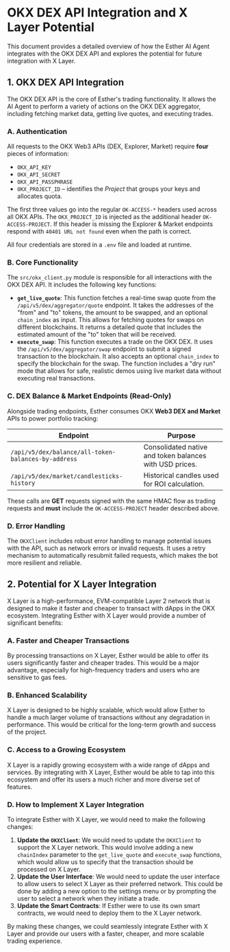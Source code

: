 # OKX DEX API Integration and X Layer Potential

This document provides a detailed overview of how the Esther AI Agent integrates with the OKX DEX API and explores the potential for future integration with X Layer.

## 1. OKX DEX API Integration

The OKX DEX API is the core of Esther's trading functionality. It allows the AI Agent to perform a variety of actions on the OKX DEX aggregator, including fetching market data, getting live quotes, and executing trades.

### A. Authentication

All requests to the OKX Web3 APIs (DEX, Explorer, Market) require **four** pieces of information:

* `OKX_API_KEY`
* `OKX_API_SECRET`
* `OKX_API_PASSPHRASE`
* `OKX_PROJECT_ID` – identifies the *Project* that groups your keys and allocates quota.

The first three values go into the regular `OK-ACCESS-*` headers used across all OKX APIs. The
`OKX_PROJECT_ID` is injected as the additional header `OK-ACCESS-PROJECT`. If this header is missing
the Explorer & Market endpoints respond with `40401 URL not found` even when the path is correct.

All four credentials are stored in a `.env` file and loaded at runtime.

### B. Core Functionality

The `src/okx_client.py` module is responsible for all interactions with the OKX DEX API. It includes the following key functions:

-   **`get_live_quote`**: This function fetches a real-time swap quote from the `/api/v5/dex/aggregator/quote` endpoint. It takes the addresses of the "from" and "to" tokens, the amount to be swapped, and an optional `chain_index` as input. This allows for fetching quotes for swaps on different blockchains. It returns a detailed quote that includes the estimated amount of the "to" token that will be received.
-   **`execute_swap`**: This function executes a trade on the OKX DEX. It uses the `/api/v5/dex/aggregator/swap` endpoint to submit a signed transaction to the blockchain. It also accepts an optional `chain_index` to specify the blockchain for the swap. The function includes a "dry run" mode that allows for safe, realistic demos using live market data without executing real transactions.

### C. DEX Balance & Market Endpoints (Read-Only)

Alongside trading endpoints, Esther consumes OKX **Web3 DEX and Market** APIs to power portfolio tracking:

| Endpoint                                            | Purpose                                                      |
|-----------------------------------------------------|--------------------------------------------------------------|
| `/api/v5/dex/balance/all-token-balances-by-address` | Consolidated native and token balances with USD prices.      |
| `/api/v5/dex/market/candlesticks-history`           | Historical candles used for ROI calculation.                 |

These calls are **GET** requests signed with the same HMAC flow as trading requests and **must** include the `OK-ACCESS-PROJECT` header described above.

### D. Error Handling

The `OKXClient` includes robust error handling to manage potential issues with the API, such as network errors or invalid requests. It uses a retry mechanism to automatically resubmit failed requests, which makes the bot more resilient and reliable.

## 2. Potential for X Layer Integration

X Layer is a high-performance, EVM-compatible Layer 2 network that is designed to make it faster and cheaper to transact with dApps in the OKX ecosystem. Integrating Esther with X Layer would provide a number of significant benefits:

### A. Faster and Cheaper Transactions

By processing transactions on X Layer, Esther would be able to offer its users significantly faster and cheaper trades. This would be a major advantage, especially for high-frequency traders and users who are sensitive to gas fees.

### B. Enhanced Scalability

X Layer is designed to be highly scalable, which would allow Esther to handle a much larger volume of transactions without any degradation in performance. This would be critical for the long-term growth and success of the project.

### C. Access to a Growing Ecosystem

X Layer is a rapidly growing ecosystem with a wide range of dApps and services. By integrating with X Layer, Esther would be able to tap into this ecosystem and offer its users a much richer and more diverse set of features.

### D. How to Implement X Layer Integration

To integrate Esther with X Layer, we would need to make the following changes:

1.  **Update the `OKXClient`**: We would need to update the `OKXClient` to support the X Layer network. This would involve adding a new `chainIndex` parameter to the `get_live_quote` and `execute_swap` functions, which would allow us to specify that the transaction should be processed on X Layer.
2.  **Update the User Interface**: We would need to update the user interface to allow users to select X Layer as their preferred network. This could be done by adding a new option to the settings menu or by prompting the user to select a network when they initiate a trade.
3.  **Update the Smart Contracts**: If Esther were to use its own smart contracts, we would need to deploy them to the X Layer network.

By making these changes, we could seamlessly integrate Esther with X Layer and provide our users with a faster, cheaper, and more scalable trading experience.

